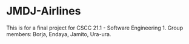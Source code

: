 # JMDJ-Airlines
This is for a final project for CSCC 21.1 - Software Engineering 1. Group members: Borja, Endaya, Jamito, Ura-ura.
